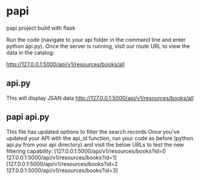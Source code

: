 # papi
papi project build with flask

Run the code (navigate to your api folder in the command line and enter python api.py). Once the server is running, visit our route URL to view the data in the catalog:

http://127.0.0.1:5000/api/v1/resources/books/all

## api.py
This will display JSAN data 
http://127.0.0.1:5000/api/v1/resources/books/all

## papi api.py
This file has updated options to filter the search records
Once you’ve updated your API with the api_id function, run your code as before (python api.py from your api directory) and visit the below URLs to test the new filtering capability:
[127.0.0.1:5000/api/v1/resources/books?id=0 127.0.0.1:5000/api/v1/resources/books?id=1]
[127.0.0.1:5000/api/v1/resources/books?id=2 127.0.0.1:5000/api/v1/resources/books?id=3]
